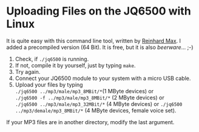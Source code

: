 # Uploading Files on the JQ6500 with Linux

It is quite easy with this command line tool, written by [Reinhard Max](https://chiselapp.com/user/rmax/repository/jq6500).  I added a precompiled version (64 Bit). It is free, but it is also *beerware*... ;-)  

1. Check, if ``` ./jq6500 ``` is running.  
2. If not, compile it by yourself, just by typing ``` make ```. 
3. Try again.
4. Connect your JQ6500 module to your system with a micro USB cable.  
5. Upload your files by typing   
  ``` ./jq6500 ../mp3/male/mp3_8MBit/* ```(1 MByte devices)  or  
  ``` ./jq6500 -f ../mp3/male/mp3_8MBit/* ``` (2 MByte devices) or  
  ``` ./jq6500 ../mp3/male/mp3_32MBit/* ``` (4 MByte devices) or
  ``` ./jq6500 ../mp3/demale/mp3_8MBit/* ``` (4 MByte devices, female voice set).    
  
If your MP3 files are in another directory, modify the last argument.  

